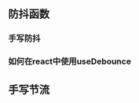 ## 防抖函数

### 手写防抖





### 如何在react中使用useDebounce













## 手写节流





























